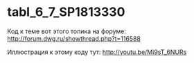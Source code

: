 tabl_6_7_SP1813330
==================

Код к теме вот этого топика на форуме:
http://forum.dwg.ru/showthread.php?t=116588

Иллюстрация к этому коду тут:
http://youtu.be/Mi9sT_6NURs
